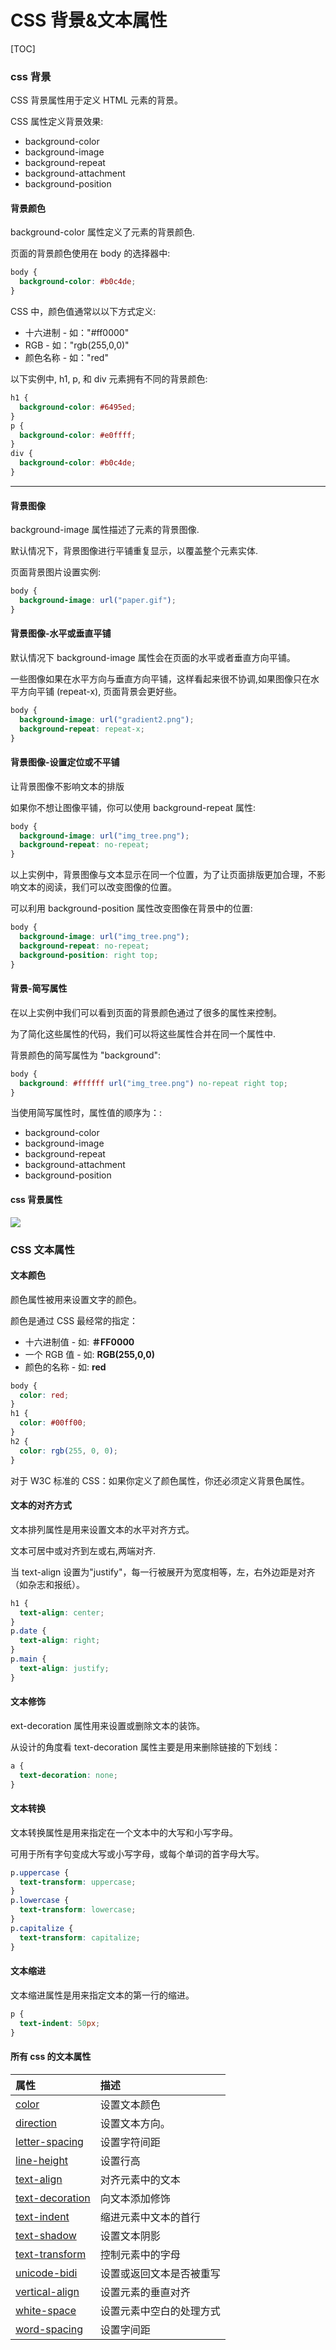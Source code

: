 # CSS 背景&文本属性

[TOC]

### css 背景

CSS 背景属性用于定义 HTML 元素的背景。

CSS 属性定义背景效果:

- background-color
- background-image
- background-repeat
- background-attachment
- background-position

#### 背景颜色

background-color 属性定义了元素的背景颜色.

页面的背景颜色使用在 body 的选择器中:

```css
body {
  background-color: #b0c4de;
}
```

CSS 中，颜色值通常以以下方式定义:

- 十六进制 - 如："#ff0000"
- RGB - 如："rgb(255,0,0)"
- 颜色名称 - 如："red"

以下实例中, h1, p, 和 div 元素拥有不同的背景颜色:

```css
h1 {
  background-color: #6495ed;
}
p {
  background-color: #e0ffff;
}
div {
  background-color: #b0c4de;
}
```

---

#### 背景图像

background-image 属性描述了元素的背景图像.

默认情况下，背景图像进行平铺重复显示，以覆盖整个元素实体.

页面背景图片设置实例:

```css
body {
  background-image: url("paper.gif");
}
```

#### 背景图像-水平或垂直平铺

默认情况下 background-image 属性会在页面的水平或者垂直方向平铺。

一些图像如果在水平方向与垂直方向平铺，这样看起来很不协调,如果图像只在水平方向平铺 (repeat-x), 页面背景会更好些。

```css
body {
  background-image: url("gradient2.png");
  background-repeat: repeat-x;
}
```

#### 背景图像-设置定位或不平铺

让背景图像不影响文本的排版

如果你不想让图像平铺，你可以使用 background-repeat 属性:

```css
body {
  background-image: url("img_tree.png");
  background-repeat: no-repeat;
}
```

以上实例中，背景图像与文本显示在同一个位置，为了让页面排版更加合理，不影响文本的阅读，我们可以改变图像的位置。

可以利用 background-position 属性改变图像在背景中的位置:

```css
body {
  background-image: url("img_tree.png");
  background-repeat: no-repeat;
  background-position: right top;
}
```

#### 背景-简写属性

在以上实例中我们可以看到页面的背景颜色通过了很多的属性来控制。

为了简化这些属性的代码，我们可以将这些属性合并在同一个属性中.

背景颜色的简写属性为 "background":

```css
body {
  background: #ffffff url("img_tree.png") no-repeat right top;
}
```

当使用简写属性时，属性值的顺序为：:

- background-color
- background-image
- background-repeat
- background-attachment
- background-position

#### css 背景属性

![](./src/../../src/css背景属性.png)

### CSS 文本属性

#### 文本颜色

颜色属性被用来设置文字的颜色。

颜色是通过 CSS 最经常的指定：

- 十六进制值 - 如: **＃FF0000**
- 一个 RGB 值 - 如: **RGB(255,0,0)**
- 颜色的名称 - 如: **red**

```css
body {
  color: red;
}
h1 {
  color: #00ff00;
}
h2 {
  color: rgb(255, 0, 0);
}
```

对于 W3C 标准的 CSS：如果你定义了颜色属性，你还必须定义背景色属性。

#### 文本的对齐方式

文本排列属性是用来设置文本的水平对齐方式。

文本可居中或对齐到左或右,两端对齐.

当 text-align 设置为"justify"，每一行被展开为宽度相等，左，右外边距是对齐（如杂志和报纸）。

```css
h1 {
  text-align: center;
}
p.date {
  text-align: right;
}
p.main {
  text-align: justify;
}
```

#### 文本修饰

ext-decoration 属性用来设置或删除文本的装饰。

从设计的角度看 text-decoration 属性主要是用来删除链接的下划线：

```css
a {
  text-decoration: none;
}
```

#### 文本转换

文本转换属性是用来指定在一个文本中的大写和小写字母。

可用于所有字句变成大写或小写字母，或每个单词的首字母大写。

```css
p.uppercase {
  text-transform: uppercase;
}
p.lowercase {
  text-transform: lowercase;
}
p.capitalize {
  text-transform: capitalize;
}
```

#### 文本缩进

文本缩进属性是用来指定文本的第一行的缩进。

```css
p {
  text-indent: 50px;
}
```

#### 所有 css 的文本属性

| 属性                                                                          | 描述                     |
| :---------------------------------------------------------------------------- | :----------------------- |
| [color](https://www.runoob.com/cssref/pr-text-color.html)                     | 设置文本颜色             |
| [direction](https://www.runoob.com/cssref/pr-text-direction.html)             | 设置文本方向。           |
| [letter-spacing](https://www.runoob.com/cssref/pr-text-letter-spacing.html)   | 设置字符间距             |
| [line-height](https://www.runoob.com/cssref/pr-dim-line-height.html)          | 设置行高                 |
| [text-align](https://www.runoob.com/cssref/pr-text-text-align.html)           | 对齐元素中的文本         |
| [text-decoration](https://www.runoob.com/cssref/pr-text-text-decoration.html) | 向文本添加修饰           |
| [text-indent](https://www.runoob.com/cssref/pr-text-text-indent.html)         | 缩进元素中文本的首行     |
| [text-shadow](https://www.runoob.com/cssref/css3-pr-text-shadow.html)         | 设置文本阴影             |
| [text-transform](https://www.runoob.com/cssref/pr-text-text-transform.html)   | 控制元素中的字母         |
| [unicode-bidi](https://www.runoob.com/cssref/pr-text-unicode-bidi.html)       | 设置或返回文本是否被重写 |
| [vertical-align](https://www.runoob.com/cssref/pr-pos-vertical-align.html)    | 设置元素的垂直对齐       |
| [white-space](https://www.runoob.com/cssref/pr-text-white-space.html)         | 设置元素中空白的处理方式 |
| [word-spacing](https://www.runoob.com/cssref/pr-text-word-spacing.html)       | 设置字间距               |
